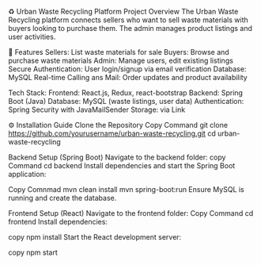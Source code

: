 ♻️ Urban Waste Recycling Platform
Project Overview
The Urban Waste Recycling platform connects sellers who want to sell waste materials with buyers looking to purchase them. The admin manages product listings and user activities.

🚀 Features
Sellers: List waste materials for sale
Buyers: Browse and purchase waste materials
Admin: Manage users, edit existing listings
Secure Authentication: User login/signup via email verification
Database: MySQL
Real-time Calling ans Mail: Order updates and product availability

Tech Stack:
Frontend: React.js, Redux, react-bootstrap
Backend: Spring Boot (Java)
Database: MySQL (waste listings, user data)
Authentication: Spring Security with JavaMailSender
Storage: via Link

⚙️ Installation Guide
Clone the Repository
Copy Command
git clone https://github.com/yourusername/urban-waste-recycling.git
cd urban-waste-recycling


Backend Setup (Spring Boot)
Navigate to the backend folder:
copy Command
cd backend
Install dependencies and start the Spring Boot application:

Copy Comnmad
mvn clean install
mvn spring-boot:run
Ensure MySQL is running and create the database.

Frontend Setup (React)
Navigate to the frontend folder:
Copy Command
cd frontend
Install dependencies:

copy
npm install
Start the React development server:

copy
npm start
